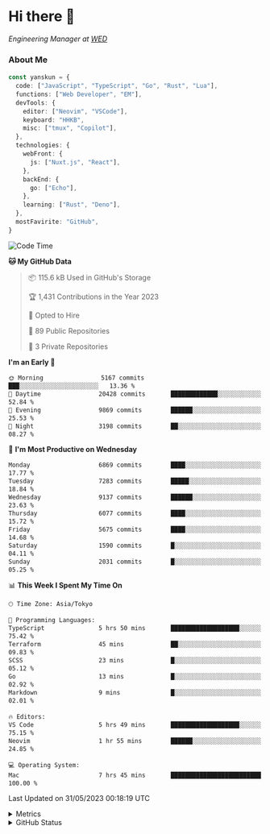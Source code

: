 # Hi there&nbsp;:wave:

<!-- ![Alt text](https://spotify-recently-played-readme.vercel.app/api?user=31kynbuubkiu3r4qh4hjuaglhfay) -->

_Engineering Manager at [WED](https://github.com/wedinc)_

### About Me

```ts
const yanskun = {
  code: ["JavaScript", "TypeScript", "Go", "Rust", "Lua"],
  functions: ["Web Developer", "EM"],
  devTools: {
    editor: ["Neovim", "VSCode"],
    keyboard: "HHKB",
    misc: ["tmux", "Copilot"],
  },
  technologies: {
    webFront: {
      js: ["Nuxt.js", "React"],
    },
    backEnd: {
      go: ["Echo"],
    },
    learning: ["Rust", "Deno"],
  },
  mostFavirite: "GitHub",
}
```

<!--START_SECTION:waka-->
![Code Time](http://img.shields.io/badge/Code%20Time-317%20hrs%202%20mins-blue)

**🐱 My GitHub Data** 

> 📦 115.6 kB Used in GitHub's Storage 
 > 
> 🏆 1,431 Contributions in the Year 2023
 > 
> 💼 Opted to Hire
 > 
> 📜 89 Public Repositories 
 > 
> 🔑 3 Private Repositories 
 > 
**I'm an Early 🐤** 

```text
🌞 Morning                5167 commits        ███░░░░░░░░░░░░░░░░░░░░░░   13.36 % 
🌆 Daytime                20428 commits       █████████████░░░░░░░░░░░░   52.84 % 
🌃 Evening                9869 commits        ██████░░░░░░░░░░░░░░░░░░░   25.53 % 
🌙 Night                  3198 commits        ██░░░░░░░░░░░░░░░░░░░░░░░   08.27 % 
```
📅 **I'm Most Productive on Wednesday** 

```text
Monday                   6869 commits        ████░░░░░░░░░░░░░░░░░░░░░   17.77 % 
Tuesday                  7283 commits        █████░░░░░░░░░░░░░░░░░░░░   18.84 % 
Wednesday                9137 commits        ██████░░░░░░░░░░░░░░░░░░░   23.63 % 
Thursday                 6077 commits        ████░░░░░░░░░░░░░░░░░░░░░   15.72 % 
Friday                   5675 commits        ████░░░░░░░░░░░░░░░░░░░░░   14.68 % 
Saturday                 1590 commits        █░░░░░░░░░░░░░░░░░░░░░░░░   04.11 % 
Sunday                   2031 commits        █░░░░░░░░░░░░░░░░░░░░░░░░   05.25 % 
```


📊 **This Week I Spent My Time On** 

```text
🕑︎ Time Zone: Asia/Tokyo

💬 Programming Languages: 
TypeScript               5 hrs 50 mins       ███████████████████░░░░░░   75.42 % 
Terraform                45 mins             ██░░░░░░░░░░░░░░░░░░░░░░░   09.83 % 
SCSS                     23 mins             █░░░░░░░░░░░░░░░░░░░░░░░░   05.12 % 
Go                       13 mins             █░░░░░░░░░░░░░░░░░░░░░░░░   02.92 % 
Markdown                 9 mins              █░░░░░░░░░░░░░░░░░░░░░░░░   02.01 % 

🔥 Editors: 
VS Code                  5 hrs 49 mins       ███████████████████░░░░░░   75.15 % 
Neovim                   1 hr 55 mins        ██████░░░░░░░░░░░░░░░░░░░   24.85 % 

💻 Operating System: 
Mac                      7 hrs 45 mins       █████████████████████████   100.00 % 
```


 Last Updated on 31/05/2023 00:18:19 UTC
<!--END_SECTION:waka-->

<details>
  <summary>Metrics</summary>
  <img src="https://github.com/yanskun/yanskun/blob/main/github-metrics.svg" alt="Metrics">
</details>

<details>
  <summary>GitHub Status</summary>
  <picture>
    <source media="(prefers-color-scheme: dark)" srcset="https://raw.githubusercontent.com/yanskun/yanskun/master/profile-summary-card-output/nord_dark/0-profile-details.svg">
   <img src="https://raw.githubusercontent.com/yanskun/yanskun/master/profile-summary-card-output/default/0-profile-details.svg">
  </picture>
  <br>
  <picture>
    <source media="(prefers-color-scheme: dark)" srcset="https://raw.githubusercontent.com/yanskun/yanskun/master/profile-summary-card-output/nord_dark/1-repos-per-language.svg">
   <img src="https://raw.githubusercontent.com/yanskun/yanskun/master/profile-summary-card-output/default/1-repos-per-language.svg">
  </picture>
  <picture>
    <source media="(prefers-color-scheme: dark)" srcset="https://raw.githubusercontent.com/yanskun/yanskun/master/profile-summary-card-output/nord_dark/2-most-commit-language.svg">
   <img src="https://raw.githubusercontent.com/yanskun/yanskun/master/profile-summary-card-output/default/2-most-commit-language.svg">
  </picture>
  <br>
  <picture>
    <source media="(prefers-color-scheme: dark)" srcset="https://raw.githubusercontent.com/yanskun/yanskun/master/profile-summary-card-output/nord_dark/3-stats.svg">
   <img src="https://raw.githubusercontent.com/yanskun/yanskun/master/profile-summary-card-output/default/3-stats.svg">
  </picture>
  <picture>
    <source media="(prefers-color-scheme: dark)" srcset="https://raw.githubusercontent.com/yanskun/yanskun/master/profile-summary-card-output/nord_dark/4-productive-time.svg">
   <img src="https://raw.githubusercontent.com/yanskun/yanskun/master/profile-summary-card-output/default/4-productive-time.svg">
  </picture>
</details>
